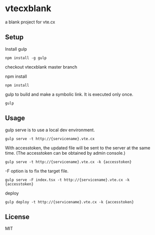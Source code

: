 # vtecxblank
a blank project for vte.cx

## Setup

Install gulp
```
npm install -g gulp 
```
checkout vtecxblank master branch

npm install
```
npm install 
```

gulp to build and make a symbolic link. It is executed only once.
```
gulp
```

## Usage

gulp serve is to use a local dev environment.
```
gulp serve -t http://{servicename}.vte.cx
```

With accesstoken, the updated file will be sent to the server at the same time. (The accesstoken can be obtained by admin console.)
```
gulp serve -t http://{servicename}.vte.cx -k {accesstoken}
```

-F option is to fix the target file.
```
gulp serve -F index.tsx -t http://{servicename}.vte.cx -k {accesstoken}
```

deploy 
```
gulp deploy -t http://{servicename}.vte.cx -k {accesstoken}
```

## License
MIT
